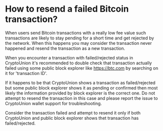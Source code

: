 # How to resend a failed Bitcoin transaction?

When users send Bitcoin transactions with a really low fee value such transactions are likely to stay pending for a short time and get rejected by the network. When this happens you may consider the transaction never happened and resend the transaction as a new transaction.

When you encounter a transaction with failed/rejected status in CryptoUnion it's recommended to double check that transaction actually failed using some public block explorer like https://btc.com by searching on it for 'transaction ID'.

If it happens to be that CryptoUnion shows a transaction as failed/rejected but some public block explorer shows it as pending or confirmed then most likely the information provided by block explorer is the correct one. Do not attempt to resend the transaction in this case and please report the issue to CryptoUnion wallet support for troubleshooting.

Consider the transaction failed and attempt to resend it only if both CryptoUnion and public block explorer shows thet transaction has failed/rejected.
